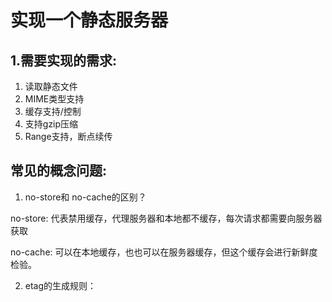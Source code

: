 # 实现一个静态服务器

## 1.需要实现的需求: 

1. 读取静态文件
2. MIME类型支持
3. 缓存支持/控制
4. 支持gzip压缩
5. Range支持，断点续传

## 常见的概念问题:

1. no-store和 no-cache的区别？

no-store: 代表禁用缓存，代理服务器和本地都不缓存，每次请求都需要向服务器获取

no-cache: 可以在本地缓存，也也可以在服务器缓存，但这个缓存会进行新鲜度检验。


2. etag的生成规则：

